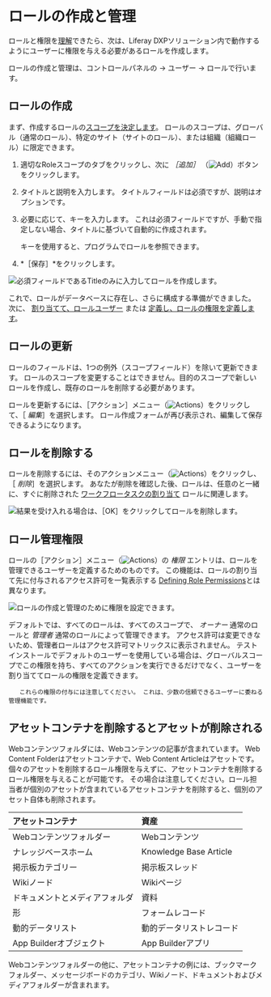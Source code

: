 # ロールの作成と管理

ロールと権限を[理解](./understanding-roles-and-permissions.md)できたら、次は、Liferay DXPソリューション内で動作するようにユーザーに権限を与える必要があるロールを作成します。

ロールの作成と管理は、コントロールパネルの &rarr; ユーザー &rarr; ロールで行います。

## ロールの作成

まず、作成するロールの[スコープを決定します](./understanding-roles-and-permissions.md)。 ロールのスコープは、グローバル（通常のロール）、特定のサイト（サイトのロール）、または組織（組織ロール）に限定できます。

1. 適切なRoleスコープのタブをクリックし、次に *［追加］* （![Add](../../images/icon-add.png)）ボタンをクリックします。

1. タイトルと説明を入力します。 タイトルフィールドは必須ですが、説明はオプションです。

1. 必要に応じて、キーを入力します。 これは必須フィールドですが、手動で指定しない場合、タイトルに基づいて自動的に作成されます。

   キーを使用すると、プログラムでロールを参照できます。

1. *［保存］*をクリックします。

![必須フィールドであるTitleのみに入力してロールを作成します。](./creating-and-managing-roles/images/02.png)

これで、ロールがデータベースに存在し、さらに構成する準備ができました。 次に、 [割り当てて、ロールユーザー](./assigning-users-to-roles.md) または [定義し、ロールの権限を定義します](./defining-role-permissions.md)。

## ロールの更新

ロールのフィールドは、1つの例外（スコープフィールド）を除いて更新できます。 ロールのスコープを変更することはできません。目的のスコープで新しいロールを作成し、既存のロールを削除する必要があります。

ロールを更新するには、［アクション］メニュー（![Actions](../../images/icon-actions.png)）をクリックして、［ _編集_］を選択します。 ロール作成フォームが再び表示され、編集して保存できるようになります。

## ロールを削除する

ロールを削除するには、そのアクションメニュー（![Actions](../../images/icon-actions.png)）をクリックし、［ _削除_］を選択します。 あなたが削除を確認した後、ロールは、任意のと一緒に、すぐに削除された [ワークフロータスクの割り当て](../../process-automation/workflow/using-workflows/reviewing-assets.md) ロールに関連します。

![結果を受け入れる場合は、［OK］をクリックしてロールを削除します。](./creating-and-managing-roles/images/03.png)

## ロール管理権限

ロールの［アクション］メニュー（![Actions](../../images/icon-actions.png)）の _権限_ エントリは、ロールを管理できるユーザーを定義するためのものです。 この機能は、ロールの割り当て先に付与されるアクセス許可を一覧表示する [Defining Role Permissions](./defining-role-permissions.md)とは異なります。

![ロールの作成と管理のために権限を設定できます。](./creating-and-managing-roles/images/01.png)

デフォルトでは、すべてのロールは、すべてのスコープで、 _オーナー_ 通常のロールと _管理者_ 通常のロールによって管理できます。 アクセス許可は変更できないため、管理者ロールはアクセス許可マトリックスに表示されません。 テストインストールでデフォルトのユーザーを使用している場合は、グローバルスコープでこの権限を持ち、すべてのアクションを実行できるだけでなく、ユーザーを割り当ててロールの権限を定義できます。

```warning::
   これらの権限の付与には注意してください。 これは、少数の信頼できるユーザーに委ねる管理機能です。
```

## アセットコンテナを削除するとアセットが削除される

Webコンテンツフォルダには、Webコンテンツの記事が含まれています。 Web Content Folderはアセットコンテナで、Web Content Articleはアセットです。 個々のアセットを削除するロール権限を与えずに、アセットコンテナを削除するロール権限を与えることが可能です。 その場合は注意してください。ロール担当者が個別のアセットが含まれているアセットコンテナを削除すると、個別のアセット自体も削除されます。

| アセットコンテナ          | 資産                     |
| :--- | :--- |
| Webコンテンツフォルダー     | Webコンテンツ               |
| ナレッジベースホーム        | Knowledge Base Article |
| 掲示板カテゴリー          | 掲示板スレッド                |
| Wikiノード           | Wikiページ                |
| ドキュメントとメディアフォルダ   | 資料                     |
| 形                 | フォームレコード               |
| 動的データリスト          | 動的データリストレコード           |
| App Builderオブジェクト | App Builderアプリ         |

Webコンテンツフォルダーの他に、アセットコンテナの例には、ブックマークフォルダー、メッセージボードのカテゴリ、Wikiノード、ドキュメントおよびメディアフォルダーが含まれます。
